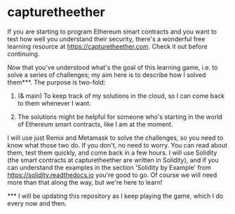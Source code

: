 # capturetheether

If you are starting to program Ethereum smart contracts and you want to test how well you understand their security,
there's a wonderful free learning resource at https://capturetheether.com. Check it out before continuing.

Now that you've understood what's the goal of this learning game, i.e. to solve a series of challenges; my aim here is to
describe how I solved them***. The purpose is two-fold:

1. (& main) To keep track of my solutions in the cloud, so I can come back to them whenever I want.

2. The solutions might be helpful for someone who's starting in the world of Ethereum smart contracts, like I am at the moment.

I will use just Remix and Metamask to solve the challenges, so you need to know what those two do. If you don't, no need to worry.
You can read about them, test them quickly, and come back in a few hours.
I will use Solidity (the smart contracts at capturetheether are written in Solidity), and if you can understand the examples in
the section 'Solidity by Example' from https://solidity.readthedocs.io you're good to go. Of course we will need more than that
along the way, but we're here to learn!

*** I will be updating this repository as I keep playing the game, which I do every now and then.
